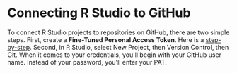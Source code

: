# Connecting R Studio to GitHub
To connect R Studio projects to repositories on GitHub, there are two simple steps.
First, create a **Fine-Tuned Personal Access Token**. Here is a [step-by-step](https://docs.github.com/en/authentication/keeping-your-account-and-data-secure/managing-your-personal-access-tokens).
Second, in R Studio, select New Project, then Version Control, then Git. When it comes to your credentials, you'll begin with your GitHub user name. Instead of your password, you'll enter your PAT.
